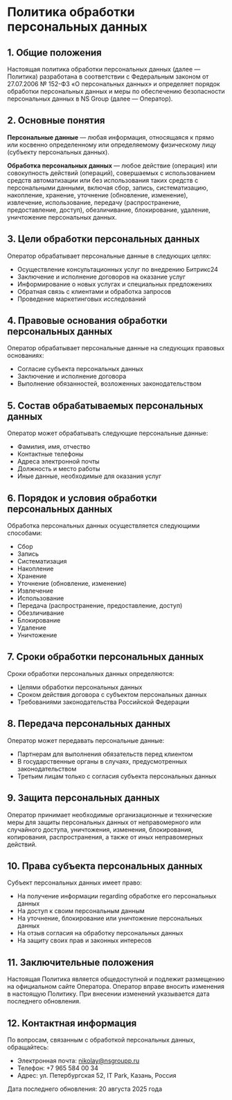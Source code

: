# Политика обработки персональных данных

## 1. Общие положения

Настоящая политика обработки персональных данных (далее — Политика) разработана в соответствии с Федеральным законом от 27.07.2006 № 152-ФЗ «О персональных данных» и определяет порядок обработки персональных данных и меры по обеспечению безопасности персональных данных в NS Group (далее — Оператор).

## 2. Основные понятия

**Персональные данные** — любая информация, относящаяся к прямо или косвенно определенному или определяемому физическому лицу (субъекту персональных данных).

**Обработка персональных данных** — любое действие (операция) или совокупность действий (операций), совершаемых с использованием средств автоматизации или без использования таких средств с персональными данными, включая сбор, запись, систематизацию, накопление, хранение, уточнение (обновление, изменение), извлечение, использование, передачу (распространение, предоставление, доступ), обезличивание, блокирование, удаление, уничтожение персональных данных.

## 3. Цели обработки персональных данных

Оператор обрабатывает персональные данные в следующих целях:
- Осуществление консультационных услуг по внедрению Битрикс24
- Заключение и исполнение договоров на оказание услуг
- Информирование о новых услугах и специальных предложениях
- Обратная связь с клиентами и обработка запросов
- Проведение маркетинговых исследований

## 4. Правовые основания обработки персональных данных

Оператор обрабатывает персональные данные на следующих правовых основаниях:
- Согласие субъекта персональных данных
- Заключение и исполнение договора
- Выполнение обязанностей, возложенных законодательством

## 5. Состав обрабатываемых персональных данных

Оператор может обрабатывать следующие персональные данные:
- Фамилия, имя, отчество
- Контактные телефоны
- Адреса электронной почты
- Должность и место работы
- Иные данные, необходимые для оказания услуг

## 6. Порядок и условия обработки персональных данных

Обработка персональных данных осуществляется следующими способами:
- Сбор
- Запись
- Систематизация
- Накопление
- Хранение
- Уточнение (обновление, изменение)
- Извлечение
- Использование
- Передача (распространение, предоставление, доступ)
- Обезличивание
- Блокирование
- Удаление
- Уничтожение

## 7. Сроки обработки персональных данных

Сроки обработки персональных данных определяются:
- Целями обработки персональных данных
- Сроком действия договора с субъектом персональных данных
- Требованиями законодательства Российской Федерации

## 8. Передача персональных данных

Оператор может передавать персональные данные:
- Партнерам для выполнения обязательств перед клиентом
- В государственные органы в случаях, предусмотренных законодательством
- Третьим лицам только с согласия субъекта персональных данных

## 9. Защита персональных данных

Оператор принимает необходимые организационные и технические меры для защиты персональных данных от неправомерного или случайного доступа, уничтожения, изменения, блокирования, копирования, распространения, а также от иных неправомерных действий.

## 10. Права субъекта персональных данных

Субъект персональных данных имеет право:
- На получение информации regarding обработке его персональных данных
- На доступ к своим персональным данным
- На уточнение, блокирование или уничтожение персональных данных
- На отзыв согласия на обработку персональных данных
- На защиту своих прав и законных интересов

## 11. Заключительные положения

Настоящая Политика является общедоступной и подлежит размещению на официальном сайте Оператора.
Оператор вправе вносить изменения в настоящую Политику. При внесении изменений указывается дата последнего обновления.

## 12. Контактная информация

По вопросам, связанным с обработкой персональных данных, обращайтесь:
- Электронная почта: nikolay@nsgroupp.ru
- Телефон: +7 965 584 00 34
- Адрес: ул. Петербургская 52, IT Park, Казань, Россия

Дата последнего обновления: 20 августа 2025 года
